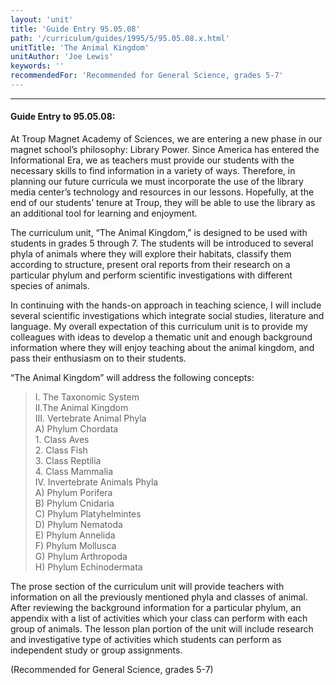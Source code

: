 ```yaml
---
layout: 'unit'
title: 'Guide Entry 95.05.08'
path: '/curriculum/guides/1995/5/95.05.08.x.html'
unitTitle: 'The Animal Kingdom'
unitAuthor: 'Joe Lewis'
keywords: ''
recommendedFor: 'Recommended for General Science, grades 5-7'
---
```


<body>
<hr/>
 <h4>
  Guide Entry to 95.05.08:
 </h4>
 At Troup Magnet Academy of Sciences, we are entering a new phase in our magnet school’s philosophy: Library Power. Since America has entered the Informational Era, we as teachers must provide our students with the necessary skills to find information in a variety of ways. Therefore, in planning our future curricula we must incorporate the use of the library media center’s technology and resources in our lessons. Hopefully, at the end of our students’ tenure at Troup, they will be able to use the library as an additional tool for learning and enjoyment.
 <p>
  The curriculum unit, “The Animal Kingdom,” is designed to be used with students in grades 5 through 7. The students will be introduced to several phyla of animals where they will explore their habitats, classify them according to structure, present oral reports from their research on a particular phylum and perform scientific investigations with different species of animals.
 </p>
 <p>
  In continuing with the hands-on approach in teaching science, I will include several scientific investigations which integrate social studies, literature and language. My overall expectation of this curriculum unit is to provide my colleagues with ideas to develop a thematic unit and enough background information where they will enjoy teaching about the animal kingdom, and pass their enthusiasm on to their students.
 </p>
 <p>
  “The Animal Kingdom” will address the following concepts:
 </p>
<blockquote>
  <dl>
   <dt>
    I. The Taxonomic System
    <dt>
     II.The Animal Kingdom
     <dt>
      III. Vertebrate Animal Phyla
      <dt>
       <span class="indent">
       </span>
       A) Phylum Chordata
       <dt>
        <span class="indent">
        </span>
        <span class="indent">
        </span>
        1. Class Aves
        <dt>
         <span class="indent">
         </span>
         <span class="indent">
         </span>
         2. Class Fish
         <dt>
          <span class="indent">
          </span>
          <span class="indent">
          </span>
          3. Class Reptilia
          <dt>
           <span class="indent">
           </span>
           <span class="indent">
           </span>
           4. Class Mammalia
           <dt>
            IV. Invertebrate Animals Phyla
            <dt>
             <span class="indent">
             </span>
             A) Phylum Porifera
             <dt>
              <span class="indent">
              </span>
              B) Phylum Cnidaria
              <dt>
               <span class="indent">
               </span>
               C) Phylum Platyhelmintes
               <dt>
                <span class="indent">
                </span>
                D) Phylum Nematoda
                <dt>
                 <span class="indent">
                 </span>
                 E) Phylum Annelida
                 <dt>
                  <span class="indent">
                  </span>
                  F) Phylum Mollusca
                  <dt>
                   <span class="indent">
                   </span>
                   G) Phylum Arthropoda
                   <dt>
                    <span class="indent">
                    </span>
                    H) Phylum Echinodermata
                   </dt>
                  </dt>
                 </dt>
                </dt>
               </dt>
              </dt>
             </dt>
            </dt>
           </dt>
          </dt>
         </dt>
        </dt>
       </dt>
      </dt>
     </dt>
    </dt>
   </dt>
  </dl>
 </blockquote>
 The prose section of the curriculum unit will provide teachers with information on all the previously mentioned phyla and classes of animal. After reviewing the background information for a particular phylum, an appendix with a list of activities which your class can perform with each group of animals. The lesson plan portion of the unit will include research and investigative type of activities which students can perform as independent study or group assignments.
 <p>
  (Recommended for General Science, grades 5-7)
 </p>

</body>
